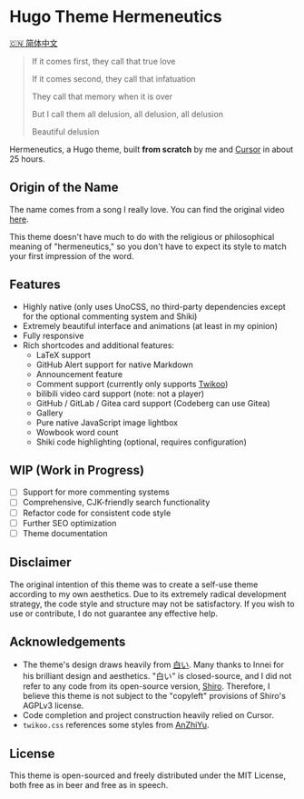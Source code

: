 # Hugo Theme Hermeneutics

[🇨🇳 简体中文](./README.zh.md)

> If it comes first, they call that true love
>
> If it comes second, they call that infatuation
>
> They call that memory when it is over
>
> But I call them all delusion, all delusion, all delusion
>
> Beautiful delusion

Hermeneutics, a Hugo theme, built **from scratch** by me and [Cursor](https://www.cursor.com) in about 25 hours.

## Origin of the Name

The name comes from a song I really love. You can find the original video [here](https://www.bilibili.com/video/BV18S4y1v7gV/).

This theme doesn't have much to do with the religious or philosophical meaning of "hermeneutics," so you don't have to expect its style to match your first impression of the word.

## Features

- Highly native (only uses UnoCSS, no third-party dependencies except for the optional commenting system and Shiki)
- Extremely beautiful interface and animations (at least in my opinion)
- Fully responsive
- Rich shortcodes and additional features:
    - LaTeX support
    - GitHub Alert support for native Markdown
    - Announcement feature
    - Comment support (currently only supports [Twikoo](https://twikoo.js.org))
    - bilibili video card support (note: not a player)
    - GitHub / GitLab / Gitea card support (Codeberg can use Gitea)
    - Gallery
    - Pure native JavaScript image lightbox
    - Wowbook word count
    - Shiki code highlighting (optional, requires configuration)

## WIP (Work in Progress)

- [ ] Support for more commenting systems
- [ ] Comprehensive, CJK-friendly search functionality
- [ ] Refactor code for consistent code style
- [ ] Further SEO optimization
- [ ] Theme documentation

## Disclaimer

The original intention of this theme was to create a self-use theme according to my own aesthetics. Due to its extremely radical development strategy, the code style and structure may not be satisfactory. If you wish to use or contribute, I do not guarantee any effective help.

## Acknowledgements

- The theme's design draws heavily from [白い](https://innei.in). Many thanks to Innei for his brilliant design and aesthetics. "白い" is closed-source, and I did not refer to any code from its open-source version, [Shiro](https://github.com/innei/Shiro). Therefore, I believe this theme is not subject to the "copyleft" provisions of Shiro's AGPLv3 license.
- Code completion and project construction heavily relied on Cursor.
- `twikoo.css` references some styles from [AnZhiYu](https://github.com/anzhiyu-c/hexo-theme-anzhiyu).

## License

This theme is open-sourced and freely distributed under the MIT License, both free as in beer and free as in speech.